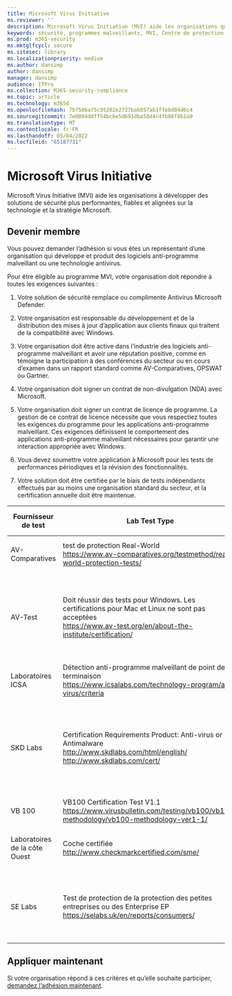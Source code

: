 ```yaml
---
title: Microsoft Virus Initiative
ms.reviewer: ''
description: Microsoft Virus Initiative (MVI) aide les organisations qui font en sorte que les produits antivirus ou anti-programme malveillant s’intègrent à Windows et partagent des données de télémétrie avec Microsoft.
keywords: sécurité, programmes malveillants, MVI, Centre de protection Microsoft contre les programmes malveillants, MMPC, alliances, WDSI
ms.prod: m365-security
ms.mktglfcycl: secure
ms.sitesec: library
ms.localizationpriority: medium
ms.author: dansimp
author: dansimp
manager: dansimp
audience: ITPro
ms.collection: M365-security-compliance
ms.topic: article
ms.technology: m365d
ms.openlocfilehash: 7b7586a75c95202e2737bab857ab1ffebd04d6c4
ms.sourcegitcommit: 7e0094ddff54bcbe5d691dba58d4c4fb86f8b1a9
ms.translationtype: MT
ms.contentlocale: fr-FR
ms.lasthandoff: 05/04/2022
ms.locfileid: "65187731"
---
```

# <a name="microsoft-virus-initiative"></a>Microsoft Virus Initiative

Microsoft Virus Initiative (MVI) aide les organisations à développer des solutions de sécurité plus performantes, fiables et alignées sur la technologie et la stratégie Microsoft.

## <a name="become-a-member"></a>Devenir membre

Vous pouvez demander l’adhésion si vous êtes un représentant d’une organisation qui développe et produit des logiciels anti-programme malveillant ou une technologie antivirus. 

Pour être éligible au programme MVI, votre organisation doit répondre à toutes les exigences suivantes :

1. Votre solution de sécurité remplace ou complimente Antivirus Microsoft Defender.

2. Votre organisation est responsable du développement et de la distribution des mises à jour d’application aux clients finaux qui traitent de la compatibilité avec Windows.

3. Votre organisation doit être active dans l’industrie des logiciels anti-programme malveillant et avoir une réputation positive, comme en témoigne la participation à des conférences du secteur ou en cours d’examen dans un rapport standard comme AV-Comparatives, OPSWAT ou Gartner.

4. Votre organisation doit signer un contrat de non-divulgation (NDA) avec Microsoft.

5. Votre organisation doit signer un contrat de licence de programme. La gestion de ce contrat de licence nécessite que vous respectiez toutes les exigences du programme pour les applications anti-programme malveillant. Ces exigences définissent le comportement des applications anti-programme malveillant nécessaires pour garantir une interaction appropriée avec Windows.

6. Vous devez soumettre votre application à Microsoft pour les tests de performances périodiques et la révision des fonctionnalités.

7. Votre solution doit être certifiée par le biais de tests indépendants effectués par au moins une organisation standard du secteur, et la certification annuelle doit être maintenue.

|Fournisseur de test|Lab Test Type|Niveau minimal /score|
|-------------|---------------|----------------------|
|AV-Comparatives|test de protection Real-World </br> <https://www.av-comparatives.org/testmethod/real-world-protection-tests/>|Évaluation « Approuvée » d’AV Comparatives|
|AV-Test|Doit réussir des tests pour Windows. Les certifications pour Mac et Linux ne sont pas acceptées </br> <https://www.av-test.org/en/about-the-institute/certification/>|Obtenir « AV-TEST Certified » (pour les utilisateurs à domicile) ou « AV-TEST Approved » (pour les utilisateurs d’entreprise)|
|Laboratoires ICSA|Détection anti-programme malveillant de point de terminaison </br> <https://www.icsalabs.com/technology-program/anti-virus/criteria>|PASS/Certified|
|SKD Labs|Certification Requirements Product: Anti-virus or Antimalware </br> <http://www.skdlabs.com/html/english/> </br> <http://www.skdlabs.com/cert/>|SkD Labs Star Check Certification Requirements Pass >= 98,5% with On Demand, On Access and Total Detection tests|
|VB 100|VB100 Certification Test V1.1 </br> <https://www.virusbulletin.com/testing/vb100/vb100-methodology/vb100-methodology-ver1-1/>|VB100 Certification|
|Laboratoires de la côte Ouest|Coche certifiée </br> <http://www.checkmarkcertified.com/sme/>|Évaluation « A » des performances de sécurité du produit|
|SE Labs|Test de protection de la protection des petites entreprises ou des Enterprise EP  </br> <https://selabs.uk/en/reports/consumers/>|Évaluation de protection A ou EP Petite Entreprise A ou Enterprise évaluation protection A du PE |

## <a name="apply-now"></a>Appliquer maintenant

Si votre organisation répond à ces critères et qu’elle souhaite participer, [demandez l’adhésion maintenant](https://forms.office.com/Pages/ResponsePage.aspx?id=v4j5cvGGr0GRqy180BHbRxusDUkejalGp0OAgRTWC7BUQVRYUEVMNlFZUjFaUDY2T1U1UDVVU1NKVi4u).
